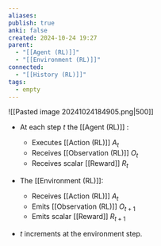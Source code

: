 ```yaml
---
aliases: 
publish: true
anki: false
created: 2024-10-24 19:27
parent:
  - "[[Agent (RL)]]"
  - "[[Environment (RL)]]"
connected:
  - "[[History (RL)]]"
tags:
  - empty
---
```


![[Pasted image 20241024184905.png|500]]

- At each step $t$ the [[Agent (RL)]] :
  - Executes [[Action (RL)]]  $A_t$
  - Receives [[Observation (RL)]] $O_t$
  - Receives scalar [[Reward]] $R_t$
  
- The [[Environment (RL)]]: 
  - Receives  [[Action (RL)]] $A_t$
  - Emits [[Observation (RL)]] $O_{t+1}$
  - Emits scalar [[Reward]] $R_{t+1}$

- $t$ increments at the environment step.
